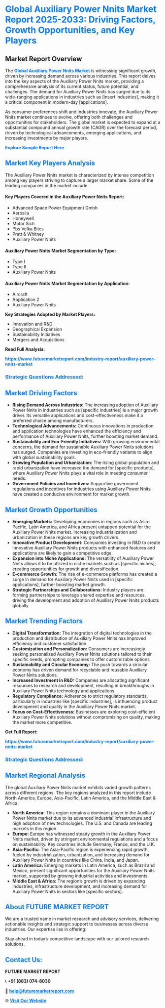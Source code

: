 <h1 style="color: #007BFF;">Global Auxiliary Power Nnits Market Report 2025-2033: Driving Factors, Growth Opportunities, and Key Players</h1>

<section id="overview">
<h2>Market Report Overview</h2>
<p>The <a href="https://www.futuremarketreport.com/industry-report/auxiliary-power-nnits-market" style="color: #007BFF; text-decoration: none;"><strong>Global Auxiliary Power Nnits Market</strong></a> is witnessing significant growth, driven by increasing demand across various industries. This report delves into the key aspects of the Auxiliary Power Nnits market, providing a comprehensive analysis of its current status, future potential, and challenges. The demand for Auxiliary Power Nnits has surged due to its wide-ranging applications in industries such as [insert industries], making it a critical component in modern-day [applications].</p>
<p>As consumer preferences shift and industries innovate, the Auxiliary Power Nnits market continues to evolve, offering both challenges and opportunities for stakeholders. The global market is expected to expand at a substantial compound annual growth rate (CAGR) over the forecast period, driven by technological advancements, emerging applications, and increasing investments by major players.</p>
</section>

<section id="overview">
<p><a href="https://www.futuremarketreport.com/request-sample/reportId=106617" style="color: #007BFF; text-decoration: none;"><strong>Explore Sample Report Here</strong></a></p>
</section>

<section id="key-players">
<h2 style="color: #007BFF;">Market Key Players Analysis</h2>
<p>The Auxiliary Power Nnits market is characterized by intense competition among key players striving to capture a larger market share. Some of the leading companies in the market include:</p>
<h4>Key Players Covered in the Auxiliary Power Nnits Report:</h4>
<ul><li>Advanced Space Power Equipment Gmbh</li><li>Aerosila</li><li>Honeywell</li><li>Motor Sich</li><li>Pbs Velka Bites</li><li>Pratt &amp; Whitney</li><li>Auxiliary Power Nnits</li></ul>
<h4>Auxiliary Power Nnits Market Segmentation by Type:</h4>
<ul><li>Type I</li><li>Type II</li><li>Auxiliary Power Nnits</li></ul>

<h4>Auxiliary Power Nnits Market Segmentation by Application:</h4>
<ul><li>Aircraft</li><li>Application 2</li><li>Auxiliary Power Nnits</li></ul>
<p><strong>Key Strategies Adopted by Market Players:</strong></p>
<ul>
<li>Innovation and R&D</li>
<li>Geographical Expansion</li>
<li>Sustainability Initiatives</li>
<li>Mergers and Acquisitions</li>
</ul>
</section>

<section>
<p><strong>Read Full Analysis: </strong></p><a href="https://www.futuremarketreport.com/industry-report/auxiliary-power-nnits-market" style="color: #007BFF; text-decoration: none;"><strong>https://www.futuremarketreport.com/industry-report/auxiliary-power-nnits-market</strong></a>
<h3 style="color: #007BFF;">Strategic Questions Addressed:</h3>
</section>

<section id="driving-factors">
<h2 style="color: #007BFF;">Market Driving Factors</h2>
<ul>
<li><strong>Rising Demand Across Industries:</strong> The increasing adoption of Auxiliary Power Nnits in industries such as [specific industries] is a major growth driver. Its versatile applications and cost-effectiveness make it a preferred choice among manufacturers.</li>
<li><strong>Technological Advancements:</strong> Continuous innovations in production and application technologies have enhanced the efficiency and performance of Auxiliary Power Nnits, further boosting market demand.</li>
<li><strong>Sustainability and Eco-Friendly Initiatives:</strong> With growing environmental concerns, the demand for sustainable Auxiliary Power Nnits solutions has surged. Companies are investing in eco-friendly variants to align with global sustainability goals.</li>
<li><strong>Growing Population and Urbanization:</strong> The rising global population and rapid urbanization have increased the demand for [specific products], where Auxiliary Power Nnits plays a vital role in meeting consumer needs.</li>
<li><strong>Government Policies and Incentives:</strong> Supportive government regulations and incentives for industries using Auxiliary Power Nnits have created a conducive environment for market growth.</li>
</ul>
</section>

<section id="growth-opportunities">
<h2 style="color: #007BFF;">Market Growth Opportunities</h2>
<ul>
<li><strong>Emerging Markets:</strong> Developing economies in regions such as Asia-Pacific, Latin America, and Africa present untapped potential for the Auxiliary Power Nnits market. Increasing industrialization and urbanization in these regions are key growth drivers.</li>
<li><strong>Innovative Product Development:</strong> Companies investing in R&D to create innovative Auxiliary Power Nnits products with enhanced features and applications are likely to gain a competitive edge.</li>
<li><strong>Expansion into Niche Applications:</strong> The versatility of Auxiliary Power Nnits allows it to be utilized in niche markets such as [specific niches], creating opportunities for growth and diversification.</li>
<li><strong>E-commerce Growth:</strong> The rise of e-commerce platforms has created a surge in demand for Auxiliary Power Nnits used in [specific applications], further boosting market growth.</li>
<li><strong>Strategic Partnerships and Collaborations:</strong> Industry players are forming partnerships to leverage shared expertise and resources, driving the development and adoption of Auxiliary Power Nnits products globally.</li>
</ul>
</section>

<section id="trending-factors">
<h2 style="color: #007BFF;">Market Trending Factors</h2>
<ul>
<li><strong>Digital Transformation:</strong> The integration of digital technologies in the production and distribution of Auxiliary Power Nnits has improved efficiency and customer satisfaction.</li>
<li><strong>Customization and Personalization:</strong> Consumers are increasingly seeking personalized Auxiliary Power Nnits solutions tailored to their specific needs, prompting companies to offer customizable options.</li>
<li><strong>Sustainability and Circular Economy:</strong> The push towards a circular economy has driven demand for recyclable and reusable Auxiliary Power Nnits solutions.</li>
<li><strong>Increased Investment in R&D:</strong> Companies are allocating significant resources to research and development, resulting in breakthroughs in Auxiliary Power Nnits technology and applications.</li>
<li><strong>Regulatory Compliance:</strong> Adherence to strict regulatory standards, particularly in industries like [specific industries], is influencing product development and quality in the Auxiliary Power Nnits market.</li>
<li><strong>Focus on Cost-Effectiveness:</strong> Businesses are exploring cost-efficient Auxiliary Power Nnits solutions without compromising on quality, making the market more competitive.</li>
</ul>
</section>

<section>
<p><strong>Get Full Report: </strong></p><a href="https://www.futuremarketreport.com/industry-report/auxiliary-power-nnits-market" style="color: #007BFF; text-decoration: none;"><strong>https://www.futuremarketreport.com/industry-report/auxiliary-power-nnits-market</strong></a>
<h3 style="color: #007BFF;">Strategic Questions Addressed:</h3>
</section>


<section id="regional-analysis">
<h2 style="color: #007BFF;">Market Regional Analysis</h2>
<p>The global Auxiliary Power Nnits market exhibits varied growth patterns across different regions. The key regions analyzed in this report include North America, Europe, Asia-Pacific, Latin America, and the Middle East & Africa:</p>
<ul>
<li><strong>North America:</strong> This region remains a dominant player in the Auxiliary Power Nnits market due to its advanced industrial infrastructure and high adoption of new technologies. The U.S. and Canada are leading markets in this region.</li>
<li><strong>Europe:</strong> Europe has witnessed steady growth in the Auxiliary Power Nnits market, driven by stringent environmental regulations and a focus on sustainability. Key countries include Germany, France, and the U.K.</li>
<li><strong>Asia-Pacific:</strong> The Asia-Pacific region is experiencing rapid growth, fueled by industrialization, urbanization, and increasing demand for Auxiliary Power Nnits in countries like China, India, and Japan.</li>
<li><strong>Latin America:</strong> Emerging markets in Latin America, such as Brazil and Mexico, present significant opportunities for the Auxiliary Power Nnits market, supported by growing industrial activities and investments.</li>
<li><strong>Middle East & Africa:</strong> The region’s growth is driven by expanding industries, infrastructure development, and increasing demand for Auxiliary Power Nnits in sectors like [specific sectors].</li>
</ul>
</section>

<footer>
<h2 style="color: #007BFF;">About FUTURE MARKET REPORT</h2>
<p>We are a trusted name in market research and advisory services, delivering actionable insights and strategic support to businesses across diverse industries. Our expertise lies in offering:</p>

<p>Stay ahead in today’s competitive landscape with our tailored research solutions.</p>

<h2 style="color: #007BFF;">Contact Us:</h2>
<p><strong>FUTURE MARKET REPORT</strong></p>
<p>📞 <strong>+91 (883) 074-8030</strong></p>
<p>📧 <strong><a href="mailto:help@futuremarketreport.com" style="color: #007BFF;">help@futuremarketreport.com</a></strong></p>
<p>🌐 <strong><a href="https://www.futuremarketreport.com/" style="color: #007BFF;">Visit Our Website</a></strong></p>
</footer>